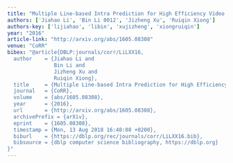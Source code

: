 ```yaml
---
title: "Multiple Line-based Intra Prediction for High Efficiency Video Coding"
authors: ['Jiahao Li', 'Bin Li 0012', 'Jizheng Xu', 'Ruiqin Xiong']
authors-key: ['lijiahao', 'libin', 'xujizheng', 'xiongruiqin']
year: "2016"
article-link: "http://arxiv.org/abs/1605.08308"
venue: "CoRR"
bibex: "@article{DBLP:journals/corr/LiLXX16,
  author    = {Jiahao Li and
               Bin Li and
               Jizheng Xu and
               Ruiqin Xiong},
  title     = {Multiple Line-based Intra Prediction for High Efficiency Video Coding},
  journal   = {CoRR},
  volume    = {abs/1605.08308},
  year      = {2016},
  url       = {http://arxiv.org/abs/1605.08308},
  archivePrefix = {arXiv},
  eprint    = {1605.08308},
  timestamp = {Mon, 13 Aug 2018 16:48:08 +0200},
  biburl    = {https://dblp.org/rec/journals/corr/LiLXX16.bib},
  bibsource = {dblp computer science bibliography, https://dblp.org}
}"
---
```

